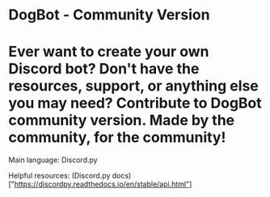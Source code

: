 # DogBot - Community Version


# Ever want to create your own Discord bot? Don't have the resources, support, or anything else you may need? Contribute to DogBot community version. Made by the community, for the community!

Main language: Discord.py

Helpful resources: (Discord.py docs)["https://discordpy.readthedocs.io/en/stable/api.html"]
